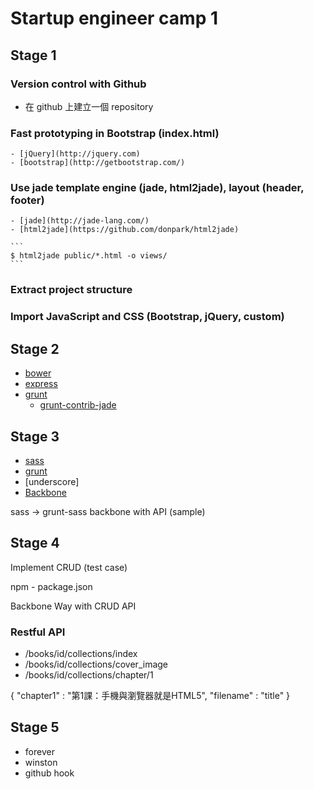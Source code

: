 # Startup engineer camp 1

## Stage 1 

### Version control with Github

- 在 github 上建立一個 repository

### Fast prototyping in Bootstrap (index.html)

	- [jQuery](http://jquery.com)
	- [bootstrap](http://getbootstrap.com/)

### Use jade template engine (jade, html2jade), layout (header, footer)

	- [jade](http://jade-lang.com/)
	- [html2jade](https://github.com/donpark/html2jade)

	```
	$ html2jade public/*.html -o views/
	```

### Extract project structure
### Import JavaScript and CSS (Bootstrap, jQuery, custom)

## Stage 2 

- [bower](http://bower.io)
- [express](http://expressjs.com/)
- [grunt](http://gruntjs.com)
	- [grunt-contrib-jade](https://github.com/gruntjs/grunt-contrib-jade)

## Stage 3

- [sass](http://sass-lang.com/)
- [grunt](http://gruntjs.com)
- [underscore]
- [Backbone](http://backbonejs.org/)

sass -> grunt-sass
backbone with API (sample)

## Stage 4

Implement CRUD (test case)

npm - package.json

Backbone Way with CRUD API 

### Restful API

- /books/id/collections/index
- /books/id/collections/cover_image
- /books/id/collections/chapter/1

{
 		"chapter1" : "第1課：手機與瀏覽器就是HTML5",
 		"filename" : "title"
}


## Stage 5

- forever
- winston
- github hook



